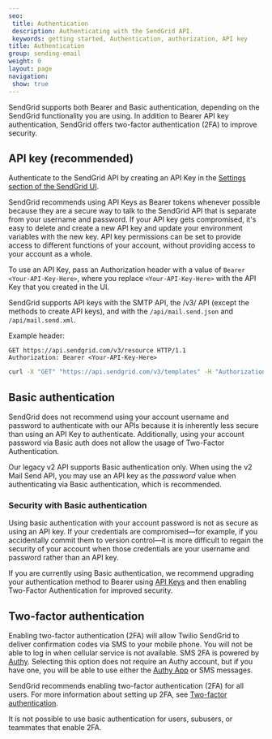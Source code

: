 ```yaml
---
seo:
 title: Authentication 
 description: Authenticating with the SendGrid API.
 keywords: getting started, Authentication, authorization, API key
title: Authentication
group: sending-email
weight: 0
layout: page
navigation:
 show: true
---
```


SendGrid supports both Bearer and Basic authentication, depending on the SendGrid functionality you are using. In addition to Bearer API key authentication, SendGrid offers two-factor authentication (2FA) to improve security.

## API key (recommended)

Authenticate to the SendGrid API by creating an API Key in the [Settings section of the SendGrid UI](https://app.sendgrid.com/settings/api_keys).

SendGrid recommends using API Keys as Bearer tokens whenever possible because they are a secure way to talk to the SendGrid API that is separate from your username and password. If your API key gets compromised, it's easy to delete and create a new API key and update your environment variables with the new key. API key permissions can be set to provide access to different functions of your account, without providing access to your account as a whole.

To use an API Key, pass an Authorization header with a value of `Bearer <Your-API-Key-Here>`, where you replace `<Your-API-Key-Here>` with the API Key that you created in the UI.

<call-out>

SendGrid supports API keys with the SMTP API, the /v3/ API (except the methods to create API keys), and with the `/api/mail.send.json` and `/api/mail.send.xml`.

</call-out>

Example header:

```
GET https://api.sendgrid.com/v3/resource HTTP/1.1
Authorization: Bearer <Your-API-Key-Here>
```

``` bash
curl -X "GET" "https://api.sendgrid.com/v3/templates" -H "Authorization: Bearer <Your-API-Key-Here>" -H "Content-Type: application/json"
```

## Basic authentication

SendGrid does not recommend using your account username and password to authenticate with our APIs because it is inherently less secure than using an API Key to authenticate. Additionally, using your account password via Basic auth does not allow the usage of Two-Factor Authentication.

<call-out>

Our legacy v2 API supports Basic authentication only. When using the v2 Mail Send API, you may use an API key as the _password_ value when authenticating via Basic authentication, which is recommended.

</call-out>

### Security with Basic authentication

Using basic authentication with your account password is not as secure as using an API key. If your credentials are compromised—for example, if you accidentally commit them to version control—it is more difficult to regain the security of your account when those credentials are your username and password rather than an API key.

<call-out type="warning">

If you are currently using Basic authentication, we recommend upgrading your authentication method to Bearer using [API Keys]({{root_url}}/ui/account-and-settings/api-keys/) and then enabling Two-Factor Authentication for improved security.

</call-out>

## Two-factor authentication

Enabling two-factor authentication (2FA) will allow Twilio SendGrid to deliver confirmation codes via SMS to your mobile phone. You will not be able to log in when cellular service is not available. SMS 2FA is powered by [Authy](https://authy.com/). Selecting this option does not require an Authy account, but if you have one, you will be able to use either the [Authy App](https://www.authy.com/app/mobile/) or SMS messages.

SendGrid recommends enabling two-factor authentication (2FA) for all users. For more information about setting up 2FA, see [Two-factor authentication]({{root_url}}/ui/account-and-settings/two-factor-authentication/).

<call-out type="warning">

It is not possible to use basic authentication for users, subusers, or teammates that enable 2FA.
